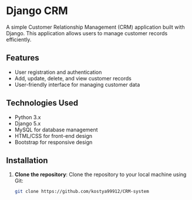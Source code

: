 # Django CRM

A simple Customer Relationship Management (CRM) application built with Django. This application allows users to manage customer records efficiently.

## Features

- User registration and authentication
- Add, update, delete, and view customer records
- User-friendly interface for managing customer data

## Technologies Used

- Python 3.x
- Django 5.x
- MySQL for database management
- HTML/CSS for front-end design
- Bootstrap for responsive design

## Installation

1. **Clone the repository**:
   Clone the repository to your local machine using Git:
   ```bash
   git clone https://github.com/kostya99912/CRM-system